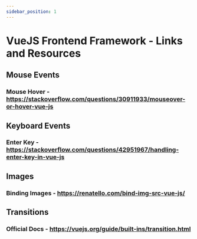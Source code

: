 ```yaml
---
sidebar_position: 1
---
```


# VueJS Frontend Framework - Links and Resources

## Mouse Events

### Mouse Hover - https://stackoverflow.com/questions/30911933/mouseover-or-hover-vue-js

## Keyboard Events

### Enter Key - https://stackoverflow.com/questions/42951967/handling-enter-key-in-vue-js

## Images

### Binding Images - https://renatello.com/bind-img-src-vue-js/

## Transitions

### Official Docs - https://vuejs.org/guide/built-ins/transition.html





